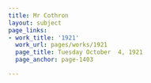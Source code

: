 ```yaml
---
title: Mr Cothron
layout: subject
page_links:
- work_title: '1921'
  work_url: pages/works/1921
  page_title: Tuesday October  4, 1921
  page_anchor: page-1403

---
```

